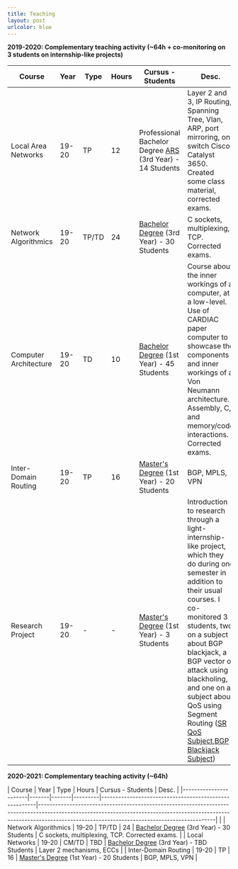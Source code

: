```yaml
---
title: Teaching
layout: post
urlcolor: blue
--- 
```

<span class="anchor" id="teaching"></span>

**2019-2020: Complementary teaching activity (~64h + co-monitoring on 3 students on internship-like projects)**   


| Course                | Year  | Type  | Hours | Cursus - Students                                   | Desc.                                                                                                                                                                                                                    |
|-----------------------|-------|-------|---------|-------------------------------------------------------|--------------------------------------------------------------------------------------------------------------------------------------------------------------------------------------------------------------------------|
| Local Area Networks   | 19-20 | TP    | 12      | Professional Bachelor Degree [ARS](http://licences-informatique.unistra.fr/doku.php?id=formation:ars) (3rd Year) - 14 Students | Layer 2 and 3, IP Routing, Spanning Tree, Vlan, ARP, port mirroring,  on switch Cisco Catalyst 3650.  Created some class material, corrected exams.                                                                                    |
| Network Algorithmics  | 19-20 | TP/TD | 24      | [Bachelor Degree](http://licences-informatique.unistra.fr/doku.php?id=formation:info) (3rd Year) - 30 Students              | C sockets, multiplexing, TCP.  Corrected exams.                                                                                                                                                                          |
| Computer Architecture | 19-20 | TD    | 10      | [Bachelor Degree](http://licences-informatique.unistra.fr/doku.php?id=formation:info) (1st Year) - 45 Students              | Course about the inner workings  of a computer, at a low-level.  Use of CARDIAC paper computer  to showcase the components and inner workings of a Von Neumann architecture.  Assembly, C, and memory/code interactions. Corrected exams. |
| Inter-Domain Routing  | 19-20 | TP    | 16      | [Master's Degree](http://master-informatique.unistra.fr/doku.php?id=formation:siris) (1st Year) - 20 Students              | BGP, MPLS, VPN                                                                                                                                                                                                           |
Research Project | 19-20 | - | - | [Master's Degree](http://master-informatique.unistra.fr/doku.php?id=formation:siris) (1st Year) - 3 Students  |  Introduction to research through a light-internship-like project, which they do during one semester in addition to their usual courses. I co-monitored 3 students, two on a subject about BGP blackjack, a BGP vector of attack using blackholing, and one on a subject about QoS using Segment Routing ([SR QoS Subject](https://drive.google.com/open?id=1Srz6cXY-7m4ETfZnuOxjxdsywQhC7Eg5),[BGP Blackjack Subject](https://drive.google.com/open?id=17ugY0omsH0UuOEIEGvassP0IzxKR-o_y))

**2020-2021: Complementary teaching activity (~64h)**


| Course                | Year  | Type  | Hours | Cursus - Students                                   | Desc.                                                                                                                                                                                                                    |
|-----------------------|-------|-------|---------|-------------------------------------------------------|--------------------------------------------------------------------------------------------------------------------------------------------------------------------------------------------------------------------------|                                                                          |
| Network Algorithmics  | 19-20 | TP/TD | 24      | [Bachelor Degree](http://licences-informatique.unistra.fr/doku.php?id=formation:info) (3rd Year) - 30 Students              | C sockets, multiplexing, TCP.  Corrected exams.                                                                                                                                                                          |
| Local Networks | 19-20 | CM/TD    | TBD      | [Bachelor Degree](http://licences-informatique.unistra.fr/doku.php?id=formation:info) (3rd Year) - TBD Students              | Layer 2 mechanisms, ECCs |
| Inter-Domain Routing  | 19-20 | TP    | 16      | [Master's Degree](http://master-informatique.unistra.fr/doku.php?id=formation:siris) (1st Year) - 20 Students              | BGP, MPLS, VPN |                                                                                                                                
